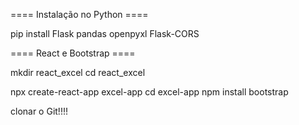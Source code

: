 ==== Instalação no Python ====

pip install Flask pandas openpyxl Flask-CORS

==== React e Bootstrap ====

mkdir react_excel
cd react_excel

npx create-react-app excel-app
cd excel-app
npm install bootstrap

clonar o Git!!!!
